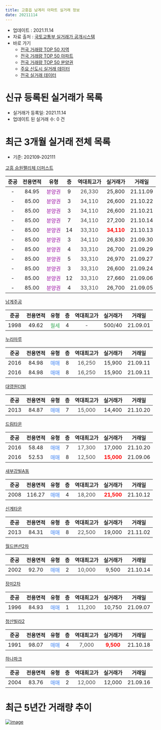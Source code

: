 ```yaml
---
title: 고흥읍 남계리 아파트 실거래 정보
date: 20211114
---
```


* 업데이트 : 2021.11.14
* 자료 출처 : [국토교통부 실거래가 공개시스템](http://rt.molit.go.kr)
* 바로 가기
    * [전국 거래량 TOP 50 지역](https://apt-info.github.io/apt-trade-info/tr)
    * [전국 거래량 TOP 50 아파트](https://apt-info.github.io/apt-trade-info/ta)
    * [전국 거래량 TOP 50 분양권](https://apt-info.github.io/apt-trade-info/tb)
    * [주요 신도시 실거래 데이터](https://apt-info.github.io/apt-trade-info/newtown)
    * [전국 실거래 데이터](https://apt-info.github.io/apt-trade-info/all)



<script async src="https://pagead2.googlesyndication.com/pagead/js/adsbygoogle.js"></script>
<!-- 기본광고 -->
<ins class="adsbygoogle"
     style="display:block"
     data-ad-client="ca-pub-1142216861245946"
     data-ad-slot="4805727019"
     data-ad-format="auto"
     data-full-width-responsive="true"></ins>
<script>
     (adsbygoogle = window.adsbygoogle || []).push({});
</script>


# 신규 등록된 실거래가 목록

* 실거래가 등록일: 2021.11.14
* 업데이트 된 실거래 수: 0 건




<script async src="https://pagead2.googlesyndication.com/pagead/js/adsbygoogle.js"></script>
<!-- 기본광고 -->
<ins class="adsbygoogle"
     style="display:block"
     data-ad-client="ca-pub-1142216861245946"
     data-ad-slot="4805727019"
     data-ad-format="auto"
     data-full-width-responsive="true"></ins>
<script>
     (adsbygoogle = window.adsbygoogle || []).push({});
</script>


# 최근 3개월 실거래 전체 목록
* 기준: 202109-202111


[고흥 승원팰리체 더퍼스트](https://search.naver.com/search.naver?query=%EA%B3%A0%ED%9D%A5+%EC%8A%B9%EC%9B%90%ED%8C%B0%EB%A6%AC%EC%B2%B4+%EB%8D%94%ED%8D%BC%EC%8A%A4%ED%8A%B8)

|준공|전용면적|유형|층|역대최고가|실거래가|거래일|
|:---:|:---:|:---:|:---:|:---:|:---:|:---:|
|-|84.95|<span style="color:#9C11A5">분양권</span>|9|<span style="color:#444444">26,330</span>|25,800|21.11.09|
|-|85.00|<span style="color:#9C11A5">분양권</span>|3|<span style="color:#444444">34,110</span>|26,600|21.10.22|
|-|85.00|<span style="color:#9C11A5">분양권</span>|3|<span style="color:#444444">34,110</span>|26,600|21.10.21|
|-|85.00|<span style="color:#9C11A5">분양권</span>|7|<span style="color:#444444">34,110</span>|27,200|21.10.14|
|-|85.00|<span style="color:#9C11A5">분양권</span>|14|<span style="color:#444444">33,310</span>|<b><span style="color:#FF0000">34,110</span></b>|21.10.13|
|-|85.00|<span style="color:#9C11A5">분양권</span>|3|<span style="color:#444444">34,110</span>|26,830|21.09.30|
|-|85.00|<span style="color:#9C11A5">분양권</span>|4|<span style="color:#444444">33,310</span>|26,700|21.09.29|
|-|85.00|<span style="color:#9C11A5">분양권</span>|5|<span style="color:#444444">33,310</span>|26,970|21.09.27|
|-|85.00|<span style="color:#9C11A5">분양권</span>|3|<span style="color:#444444">33,310</span>|26,600|21.09.24|
|-|85.00|<span style="color:#9C11A5">분양권</span>|12|<span style="color:#444444">33,310</span>|27,660|21.09.06|
|-|85.00|<span style="color:#9C11A5">분양권</span>|4|<span style="color:#444444">33,310</span>|26,700|21.09.05|

[남계주공](https://search.naver.com/search.naver?query=%EB%82%A8%EA%B3%84%EC%A3%BC%EA%B3%B5)

|준공|전용면적|유형|층|역대최고가|실거래가|거래일|
|:---:|:---:|:---:|:---:|:---:|:---:|:---:|
|1998|49.62|<span style="color:#34A853">월세</span>|4|<span style="color:#444444">-</span>|500/40|21.09.01|

[누리마루](https://search.naver.com/search.naver?query=%EB%88%84%EB%A6%AC%EB%A7%88%EB%A3%A8)

|준공|전용면적|유형|층|역대최고가|실거래가|거래일|
|:---:|:---:|:---:|:---:|:---:|:---:|:---:|
|2016|84.98|<span style="color:#4285F3">매매</span>|8|<span style="color:#444444">16,250</span>|15,900|21.09.11|
|2016|84.98|<span style="color:#4285F3">매매</span>|8|<span style="color:#444444">16,250</span>|15,900|21.09.11|

[대영원더빌](https://search.naver.com/search.naver?query=%EB%8C%80%EC%98%81%EC%9B%90%EB%8D%94%EB%B9%8C)

|준공|전용면적|유형|층|역대최고가|실거래가|거래일|
|:---:|:---:|:---:|:---:|:---:|:---:|:---:|
|2013|84.87|<span style="color:#4285F3">매매</span>|7|<span style="color:#444444">15,000</span>|14,400|21.10.20|

[드림타운](https://search.naver.com/search.naver?query=%EB%93%9C%EB%A6%BC%ED%83%80%EC%9A%B4)

|준공|전용면적|유형|층|역대최고가|실거래가|거래일|
|:---:|:---:|:---:|:---:|:---:|:---:|:---:|
|2016|58.48|<span style="color:#4285F3">매매</span>|7|<span style="color:#444444">17,300</span>|17,000|21.10.20|
|2016|52.53|<span style="color:#4285F3">매매</span>|8|<span style="color:#444444">12,500</span>|<b><span style="color:#FF0000">15,000</span></b>|21.09.06|

[새부강빌A동](https://search.naver.com/search.naver?query=%EC%83%88%EB%B6%80%EA%B0%95%EB%B9%8CA%EB%8F%99)

|준공|전용면적|유형|층|역대최고가|실거래가|거래일|
|:---:|:---:|:---:|:---:|:---:|:---:|:---:|
|2008|116.27|<span style="color:#4285F3">매매</span>|4|<span style="color:#444444">18,200</span>|<b><span style="color:#FF0000">21,500</span></b>|21.10.12|

[신계타운](https://search.naver.com/search.naver?query=%EC%8B%A0%EA%B3%84%ED%83%80%EC%9A%B4)

|준공|전용면적|유형|층|역대최고가|실거래가|거래일|
|:---:|:---:|:---:|:---:|:---:|:---:|:---:|
|2013|84.31|<span style="color:#4285F3">매매</span>|8|<span style="color:#444444">22,500</span>|19,000|21.11.02|

[월드맨션2차](https://search.naver.com/search.naver?query=%EC%9B%94%EB%93%9C%EB%A7%A8%EC%85%982%EC%B0%A8)

|준공|전용면적|유형|층|역대최고가|실거래가|거래일|
|:---:|:---:|:---:|:---:|:---:|:---:|:---:|
|2002|92.70|<span style="color:#4285F3">매매</span>|2|<span style="color:#444444">10,000</span>|9,500|21.10.14|

[장미2차](https://search.naver.com/search.naver?query=%EC%9E%A5%EB%AF%B82%EC%B0%A8)

|준공|전용면적|유형|층|역대최고가|실거래가|거래일|
|:---:|:---:|:---:|:---:|:---:|:---:|:---:|
|1996|84.93|<span style="color:#4285F3">매매</span>|1|<span style="color:#444444">11,200</span>|10,750|21.09.07|

[청산빌라2](https://search.naver.com/search.naver?query=%EC%B2%AD%EC%82%B0%EB%B9%8C%EB%9D%BC2)

|준공|전용면적|유형|층|역대최고가|실거래가|거래일|
|:---:|:---:|:---:|:---:|:---:|:---:|:---:|
|1991|98.07|<span style="color:#4285F3">매매</span>|4|<span style="color:#444444">7,000</span>|<b><span style="color:#FF0000">9,500</span></b>|21.10.18|

[하나파크](https://search.naver.com/search.naver?query=%ED%95%98%EB%82%98%ED%8C%8C%ED%81%AC)

|준공|전용면적|유형|층|역대최고가|실거래가|거래일|
|:---:|:---:|:---:|:---:|:---:|:---:|:---:|
|2004|83.76|<span style="color:#4285F3">매매</span>|2|<span style="color:#444444">12,000</span>|12,000|21.09.16|



<script async src="https://pagead2.googlesyndication.com/pagead/js/adsbygoogle.js"></script>
<!-- 기본광고 -->
<ins class="adsbygoogle"
     style="display:block"
     data-ad-client="ca-pub-1142216861245946"
     data-ad-slot="4805727019"
     data-ad-format="auto"
     data-full-width-responsive="true"></ins>
<script>
     (adsbygoogle = window.adsbygoogle || []).push({});
</script>


# 최근 5년간 거래량 추이


<div style="width:100%;">
    <canvas id="deal_progress" height="200"></canvas>
</div>

<script>
new Chart(document.getElementById("deal_progress"), {
    type: 'line',
    data: {
        labels: ['16.01','16.02','16.03','16.04','16.05','16.06','16.07','16.08','16.09','16.10','16.11','16.12','17.01','17.02','17.03','17.04','17.05','17.06','17.07','17.08','17.09','17.10','17.11','17.12','18.01','18.02','18.03','18.04','18.05','18.06','18.07','18.08','18.09','18.10','18.11','18.12','19.01','19.02','19.03','19.04','19.05','19.06','19.07','19.08','19.09','19.10','19.11','19.12','20.01','20.02','20.03','20.04','20.05','20.06','20.07','20.08','20.09','20.10','20.11','20.12','21.01','21.02','21.03','21.04','21.05','21.06','21.07','21.08','21.09','21.10','21.11'],
        datasets: [{
            label: '매매/분양권',
            data: [4,15,3,8,2,5,1,1,1,6,5,5,2,6,12,4,4,3,2,6,2,5,3,4,9,5,9,9,3,1,6,3,3,6,2,4,9,5,8,7,8,2,5,2,8,3,9,7,4,17,14,7,10,14,12,2,7,6,5,2,1,1,7,16,4,12,5,6,11,9,2],
            borderColor: "rgba(66, 133, 243, 1)",
            backgroundColor: "rgba(66, 133, 243, 0.05)",
            borderWidth: 1,
            pointRadius: 0,
            fill: false,
            lineTension: 0
        },{
            label: '전/월세',
            data: [2,1,0,0,0,1,1,0,0,0,0,1,0,2,0,2,0,0,1,1,1,0,0,0,2,0,1,2,0,0,0,1,0,0,0,0,1,2,0,0,0,0,0,1,0,1,1,0,1,0,2,0,1,1,0,0,0,0,0,0,0,2,0,0,0,0,0,1,1,0,0],
            borderColor: "rgba(255, 90, 0, 1)",
            backgroundColor: "rgba(255, 90, 0, 0.05)",
            borderWidth: 1,
            pointRadius: 0,
            fill: false,
            lineTension: 0
        },{
            label: '합계',
            data: [6,16,3,8,2,6,2,1,1,6,5,6,2,8,12,6,4,3,3,7,3,5,3,4,11,5,10,11,3,1,6,4,3,6,2,4,10,7,8,7,8,2,5,3,8,4,10,7,5,17,16,7,11,15,12,2,7,6,5,2,1,3,7,16,4,12,5,7,12,9,2],
            borderColor: "rgba(0, 0, 0, 1)",
            backgroundColor: "rgba(0, 0, 0, 0.03)",
            borderWidth: 0.1,
            pointRadius: 0,
            fill: true,
            lineTension: 0
        }
        ]
    },
    options: {
        responsive: true,
        title: {
            display: false
        },
        tooltips: {
            mode: 'index',
            intersect: false
        },
        hover: {
            mode: 'nearest',
            intersect: true
        },
        scales: {
            xAxes: [{
                display: true,
                scaleLabel: {
                    display: true,
                    labelString: '년/월'
                }
            }],
            yAxes: [{
                display: true,
                ticks: {
                    suggestedMin: 0,
                },
                scaleLabel: {
                    display: true,
                    labelString: '실거래 수'
                }
            }]
        }
    }
});

</script>


[![image](https://apt-info.github.io/images/2020-01-03-apt-trade-info/1024x500.png)](https://play.google.com/store/apps/details?id=com.aptinfo.apttradeinfo)

